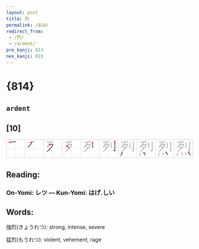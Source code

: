 ```yaml
---
layout: post
title: 烈
permalink: /814/
redirect_from:
 - /烈/
 - /ardent/
pre_kanji: 813
nex_kanji: 815
---
```


# {814}

## `ardent`

## [10]

<div class="stroke"><img src="../images/E78388.png" /></div>

## Reading:

### On-Yomi: レツ &mdash; Kun-Yomi: はげ.しい

## Words:

強烈(きょうれつ): strong, intense, severe

猛烈(もうれつ): violent, vehement, rage
